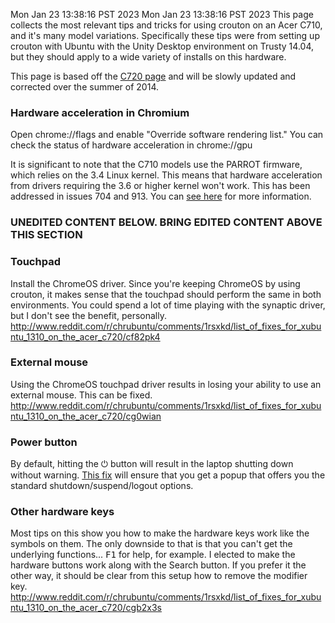 Mon Jan 23 13:38:16 PST 2023
Mon Jan 23 13:38:16 PST 2023
This page collects the most relevant tips and tricks for using crouton on an Acer C710, and it's many model variations.  Specifically these tips were from setting up crouton with Ubuntu with the Unity Desktop environment on Trusty 14.04, but they should apply to a wide variety of installs on this hardware.  

This page is based off the [C720 page](https://github.com/dnschneid/crouton/wiki/Acer-C720-C720P) and will be slowly updated and corrected over the summer of 2014.

### Hardware acceleration in Chromium
Open chrome://flags and enable "Override software rendering list." You can check the status of hardware acceleration in chrome://gpu

It is significant to note that the C710 models use the PARROT firmware, which relies on the 3.4 Linux kernel. This means that hardware acceleration from drivers requiring the 3.6 or higher kernel won't work. This has been addressed in issues 704 and 913. You can [see here](https://github.com/dnschneid/crouton/wiki/3D-Hardware-acceleration#intel-based-chromebooks-on-kernel-34) for more information. 

### UNEDITED CONTENT BELOW. BRING EDITED CONTENT ABOVE THIS SECTION

### Touchpad
Install the ChromeOS driver.  Since you're keeping ChromeOS by using crouton, it makes sense that the touchpad should perform the same in both environments.  You could spend a lot of time playing with the synaptic driver, but I don't see the benefit, personally.
http://www.reddit.com/r/chrubuntu/comments/1rsxkd/list_of_fixes_for_xubuntu_1310_on_the_acer_c720/cf82pk4

### External mouse
Using the ChromeOS touchpad driver results in losing your ability to use an external mouse.  This can be fixed.
http://www.reddit.com/r/chrubuntu/comments/1rsxkd/list_of_fixes_for_xubuntu_1310_on_the_acer_c720/cg0wian

### Power button
By default, hitting the <kbd>⏻</kbd> button will result in the laptop shutting down without warning.  [This fix](https://askubuntu.com/questions/363399/xubuntu-13-10-shuts-down-without-asking-when-power-button-pressed) will ensure that you get a popup that offers you the standard shutdown/suspend/logout options.

### Other hardware keys
Most tips on this show you how to make the hardware keys work like the symbols on them.  The only downside to that is that you can't get the underlying functions... <kbd>F1</kbd> for help, for example.  I elected to make the hardware buttons work along with the Search button.  If you prefer it the other way, it should be clear from this setup how to remove the modifier key.
http://www.reddit.com/r/chrubuntu/comments/1rsxkd/list_of_fixes_for_xubuntu_1310_on_the_acer_c720/cgb2x3s
